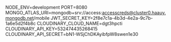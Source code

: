 NODE_ENV=development
PORT=8080
MONGO_ATLAS_URI=mongodb+srv://access:accesscreds@cluster0.haauy.mongodb.net/mobile
JWT_SECRET_KEY=2f8e7c1a-4b3d-4e2a-9c7b-1a6e5d2f4b8c
CLOUDINARY_CLOUD_NAME=dgt3hpcti
CLOUDINARY_API_KEY=532474435268415
CLOUDINARY_API_SECRET=bN1-WSjChDKAyibfpW8swen1e30
